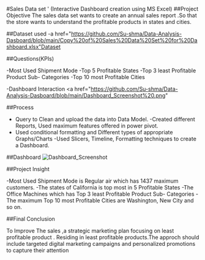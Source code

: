 #Sales Data set ' (Interactive Dashboard creation using MS Excel)
##Project Objective
The sales data set wants to create an annual sales report .So that the store wants to understand the
 profitable products in states and cities.

##Dataset used
-a href="https://github.com/Su-shma/Data-Analysis-Dasboard/blob/main/Copy%20of%20Sales%20Data%20Set%20for%20Dashboard.xlsx"Dataset</a>

##Questions(KPIs)

-Most Used Shipment Mode
-Top 5 Profitable States
-Top 3 least Profitable Product Sub- Categories
-Top 10 most Profitable Cities


-Dashboard Interaction <a href="https://github.com/Su-shma/Data-Analysis-Dasboard/blob/main/Dashboard_Screenshot%20.png"

##Process

-  Query to Clean and upload the data into Data Model.
-Created different Reports, Used maximum features offered in power pivot.
- Used conditional formatting and Different types of appropriate Graphs/Charts
-Used Slicers, Timeline, Formatting techniques to create a Dashboard.

##Dashboard
![Dashboard_Screenshot ](https://github.com/user-attachments/assets/d8ceb0a7-49c4-41e1-a842-69c47ea2d033)



##Project Insight

-Most Used Shipment Mode is Regular air which has 1437 maximum customers.
-The states of California is top most in 5 Profitable States
-The Office Machines which has Top 3 least Profitable Product Sub- Categories
-The maximum Top 10 most Profitable Cities are Washington, New City and so on.

##Final Conclusion

To Improve The sales ,a strategic marketing plan focusing on least profitable product  .
Residing in least profitable products.The approch should include targeted digital marketing campaigns and personalized promotions to 
capture their attention


